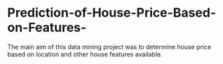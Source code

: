 # Prediction-of-House-Price-Based-on-Features-
The main aim of this data mining project was to determine house price based on location and other house features available.
